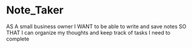 # Note_Taker
AS A small business owner I WANT to be able to write and save notes SO THAT I can organize my thoughts and keep track of tasks I need to complete
